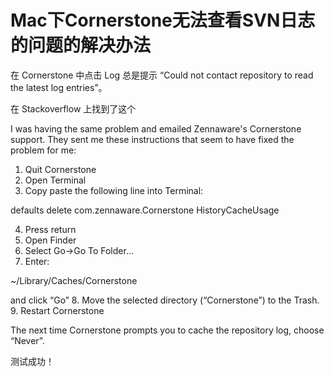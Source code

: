 # Mac下Cornerstone无法查看SVN日志的问题的解决办法

在 Cornerstone 中点击 Log 总是提示 “Could not contact repository to read the latest log entries”。

在 Stackoverflow 上找到了这个

I was having the same problem and emailed Zennaware's Cornerstone support. They sent me these instructions that seem to have fixed the problem for me:

1. Quit Cornerstone
2. Open Terminal
3. Copy paste the following line into Terminal:

defaults delete com.zennaware.Cornerstone HistoryCacheUsage

4. Press return
5. Open Finder
6. Select Go->Go To Folder…
7. Enter:

~/Library/Caches/Cornerstone

and click “Go”
8. Move the selected directory (“Cornerstone”) to the Trash.
9. Restart Cornerstone

The next time Cornerstone prompts you to cache the repository log, choose “Never”.

测试成功！